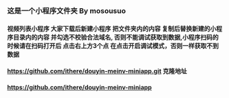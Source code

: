 ### 这是一个小程序文件夹 By mosousuo 
#### 视频列表小程序 大家下载后新建小程序 把文件夹内的内容 复制后替换新建的小程序目录内的内容 并勾选不校验合法域名, 否则不能调试获取到数据,小程序扫码的时候请在扫码打开后 点击右上方3个点 在点击开启调试模式，否则一样获取不到数据
#### https://github.com/ithere/douyin-meinv-miniapp.git  克隆地址
#### https://github.com/ithere/douyin-meinv-miniapp